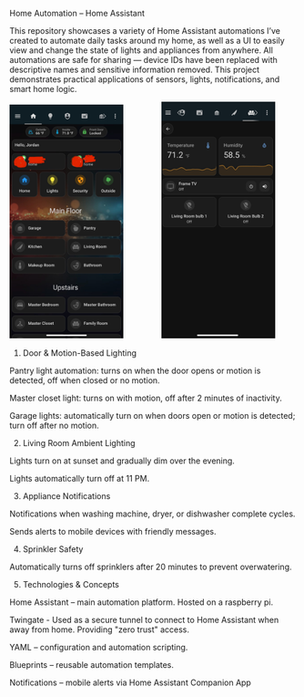 Home Automation – Home Assistant

This repository showcases a variety of Home Assistant automations I’ve created to automate daily tasks around my home, as well as a UI to easily view and change the state of lights and appliances from anywhere. All automations are safe for sharing — device IDs have been replaced with descriptive names and sensitive information removed. This project demonstrates practical applications of sensors, lights, notifications, and smart home logic.
<div>
<img src="assets/IMG_4606.jpg" alt="Dashboard image" width="200">
  &nbsp; &nbsp; &nbsp; &nbsp; &nbsp; &nbsp; &nbsp; &nbsp;
<img src="assets/IMG_4607.jpg" alt="Example room view" width="200">
</div>


1. Door & Motion-Based Lighting

Pantry light automation: turns on when the door opens or motion is detected, off when closed or no motion.

Master closet light: turns on with motion, off after 2 minutes of inactivity.

Garage lights: automatically turn on when doors open or motion is detected; turn off after no motion.

2. Living Room Ambient Lighting

Lights turn on at sunset and gradually dim over the evening.

Lights automatically turn off at 11 PM.

3. Appliance Notifications

Notifications when washing machine, dryer, or dishwasher complete cycles.

Sends alerts to mobile devices with friendly messages.


4. Sprinkler Safety

Automatically turns off sprinklers after 20 minutes to prevent overwatering.

5. Technologies & Concepts

Home Assistant – main automation platform. Hosted on a raspberry pi.

Twingate - Used as a secure tunnel to connect to Home Assistant when away from home. Providing "zero trust" access.

YAML – configuration and automation scripting.

Blueprints – reusable automation templates.

Notifications – mobile alerts via Home Assistant Companion App
